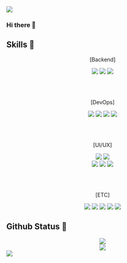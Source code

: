 <img src="https://capsule-render.vercel.app/api?type=waving&color=BDBDC8&height=150&section=header" />


### Hi there 👋

## Skills 🔨
<div align=center>
  <p>[Backend]</p>
  <img src=https://img.shields.io/badge/JavaScript-F7DF1E?style=for-the-badge&logo=JavaScript&logoColor=white>
  <img src=https://img.shields.io/badge/Java-ED8B00?style=for-the-badge&logo=openjdk&logoColor=white>
  <img src=https://img.shields.io/badge/Spring-6DB33F?style=for-the-badge&logo=spring&logoColor=white>
  
  <br><br>
  <p>[DevOps]</p>
  <img src=https://img.shields.io/badge/Amazon_AWS-232F3E?style=for-the-badge&logo=amazon-aws&logoColor=white>
  <img src="https://img.shields.io/badge/mysql-4479A1?style=for-the-badge&logo=mysql&logoColor=white">
  <img src="https://img.shields.io/badge/redis-DD0031?style=for-the-badge&logo=redis&logoColor=white">
  <img src="https://img.shields.io/badge/github action-000000?style=for-the-badge&logo=githubaction&logoColor=white">
  
  <br><br>
  <p>[UI/UX]</p>
  <img src="https://img.shields.io/badge/Adobe%20Illustrator-FF9A00?style=for-the-badge&logo=adobe%20illustrator&logoColor=white">
  <img src="https://img.shields.io/badge/Adobe%20Photoshop-31A8FF?style=for-the-badge&logo=Adobe%20Photoshop&logoColor=black">
  <br>
  <img src="https://img.shields.io/badge/Adobe%20Premiere%20Pro-9999FF?style=for-the-badge&logo=Adobe%20Premiere%20Pro&logoColor=white">
  <img src="https://img.shields.io/badge/Canva-%2300C4CC.svg?&style=for-the-badge&logo=Canva&logoColor=white">
  <img src="https://img.shields.io/badge/Figma-F24E1E?style=for-the-badge&logo=figma&logoColor=white">

  <br><br>
  <p>[ETC]</p>
  <img src="https://img.shields.io/badge/GitHub-100000?style=for-the-badge&logo=github&logoColor=white">
  <img src="https://img.shields.io/badge/Notion-000000?style=for-the-badge&logo=notion&logoColor=white">
  <img src="https://img.shields.io/badge/Slack-4A154B?style=for-the-badge&logo=slack&logoColor=white">
  <img src="https://img.shields.io/badge/Discord-7289DA?style=for-the-badge&logo=discord&logoColor=white">
  <img src="https://img.shields.io/badge/Zoom-2D8CFF?style=for-the-badge&logo=zoom&logoColor=white">
</div>

## Github Status 🌱
<div align=center>
  <img src=https://github-readme-stats.vercel.app/api/top-langs/?username=ghdnjs18>
  <br>
  <img src=https://github-readme-stats.vercel.app/api?username=ghdnjs18&hide=contribs,prs&show_icons=true&theme=blue-graywhite>
</div>




<img src="https://capsule-render.vercel.app/api?type=waving&color=BDBDC8&height=150&section=footer" />
<!--
**ghdnjs18/ghdnjs18** is a ✨ _special_ ✨ repository because its `README.md` (this file) appears on your GitHub profile.

Here are some ideas to get you started:

- 🔭 I’m currently working on ...
- 🌱 I’m currently learning ...
- 👯 I’m looking to collaborate on ...
- 🤔 I’m looking for help with ...
- 💬 Ask me about ...
- 📫 How to reach me: ...
- 😄 Pronouns: ...
- ⚡ Fun fact: ...
-->
